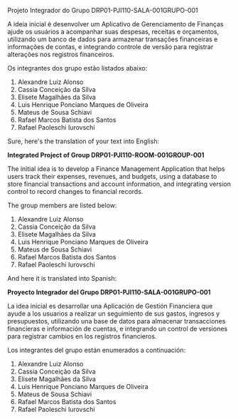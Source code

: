 Projeto Integrador do Grupo DRP01-PJI110-SALA-001GRUPO-001

A ideia inicial é desenvolver um Aplicativo de Gerenciamento de Finanças ajude os usuários a acompanhar suas despesas, receitas e orçamentos, utilizando um banco de dados para armazenar transações financeiras e informações de contas, e integrando controle de versão para registrar alterações nos registros financeiros.

Os integrantes dos grupo estão listados abaixo:

1. Alexandre Luiz Alonso
2. Cassia Conceição da Silva
3. Elisete Magalhães da Silva
4. Luis Henrique Ponciano Marques de Oliveira
5. Mateus de Sousa Schiavi
6. Rafael Marcos Batista dos Santos
7. Rafael Paoleschi Iurovschi

Sure, here's the translation of your text into English:

**Integrated Project of Group DRP01-PJI110-ROOM-001GROUP-001**

The initial idea is to develop a Finance Management Application that helps users track their expenses, revenues, and budgets, using a database to store financial transactions and account information, and integrating version control to record changes to financial records.

The group members are listed below:

1. Alexandre Luiz Alonso
2. Cassia Conceição da Silva
3. Elisete Magalhães da Silva
4. Luis Henrique Ponciano Marques de Oliveira
5. Mateus de Sousa Schiavi
6. Rafael Marcos Batista dos Santos
7. Rafael Paoleschi Iurovschi

And here it is translated into Spanish:

**Proyecto Integrador del Grupo DRP01-PJI110-SALA-001GRUPO-001**

La idea inicial es desarrollar una Aplicación de Gestión Financiera que ayude a los usuarios a realizar un seguimiento de sus gastos, ingresos y presupuestos, utilizando una base de datos para almacenar transacciones financieras e información de cuentas, e integrando un control de versiones para registrar cambios en los registros financieros.

Los integrantes del grupo están enumerados a continuación:

1. Alexandre Luiz Alonso
2. Cassia Conceição da Silva
3. Elisete Magalhães da Silva
4. Luis Henrique Ponciano Marques de Oliveira
5. Mateus de Sousa Schiavi
6. Rafael Marcos Batista dos Santos
7. Rafael Paoleschi Iurovschi
